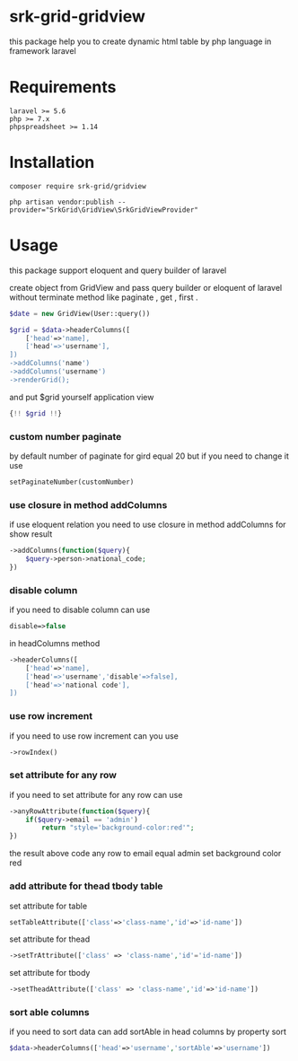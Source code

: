 # srk-grid-gridview

this package help you to create dynamic html table by php language in framework laravel  

# Requirements
    laravel >= 5.6
    php >= 7.x
    phpspreadsheet >= 1.14
    
# Installation

` composer require srk-grid/gridview `

` php artisan vendor:publish --provider="SrkGrid\GridView\SrkGridViewProvider" `

# Usage
this package support eloquent and query builder of laravel 

create object from GridView and pass query builder or eloquent of laravel without terminate method like paginate , get , first .

```php
$date = new GridView(User::query())

$grid = $data->headerColumns([
    ['head'=>'name],
    ['head'=>'username'],
])
->addColumns('name')
->addColumns('username')
->renderGrid();

```

and put $grid yourself application  view
```php
{!! $grid !!}
```
### custom number paginate
by default number of paginate for gird equal 20
but if you need to change it use  
```php 
setPaginateNumber(customNumber) 
``` 


### use closure in method addColumns
if use eloquent relation you  need to use closure in method addColumns for show result 
```php
->addColumns(function($query){
    $query->person->national_code;
})
``` 


### disable column
if you need to disable column can use 
```php
disable=>false 
```
in headColumns method

```php
->headerColumns([
    ['head'=>'name],
    ['head'=>'username','disable'=>false],
    ['head'=>'national code'],
])
```


### use row increment
if you need to use row increment can you use 
```php
->rowIndex()
```


### set attribute for any row 

if you need to set attribute for any row can use 

```php
->anyRowAttribute(function($query){
    if($query->email == 'admin')
        return "style='background-color:red'";
})
```
the result above code any row to email equal admin  set background color red 


### add attribute for thead tbody table
 
set attribute for table
```php
setTableAttribute(['class'=>'class-name','id'=>'id-name'])
```
 
set attribute for thead 
```php
->setTrAttribute(['class' => 'class-name','id'='id-name'])
``` 

set attribute for tbody
```php
->setTheadAttribute(['class' => 'class-name','id'=>'id-name'])
```




### sort able columns
if you need to sort data can add sortAble in head columns by property sort
```php
$data->headerColumns(['head'=>'username','sortAble'=>'username'])
```






